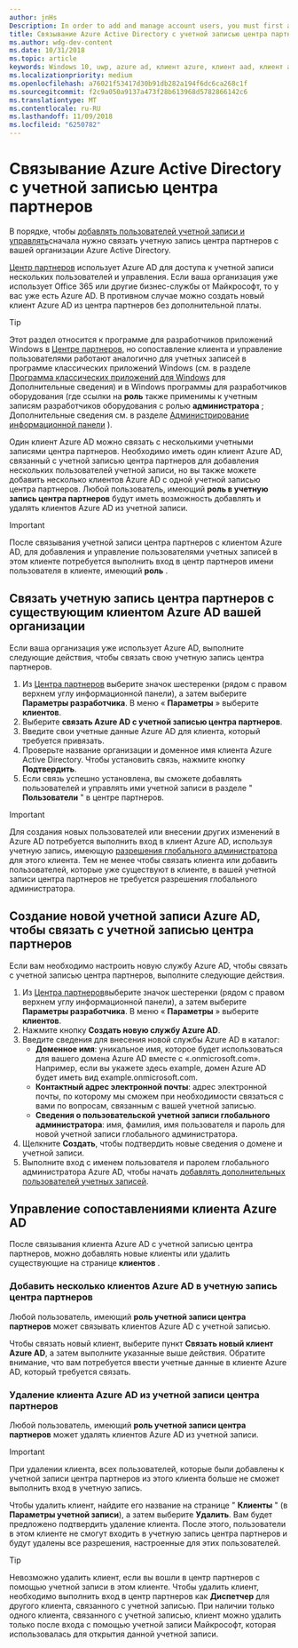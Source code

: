```yaml
---
author: jnHs
Description: In order to add and manage account users, you must first associate your Partner Center account with your organization's Azure Active Directory.
title: Связывание Azure Active Directory с учетной записью центра партнеров
ms.author: wdg-dev-content
ms.date: 10/31/2018
ms.topic: article
keywords: Windows 10, uwp, azure ad, клиент azure, клиент aad, клиент azure ad, управление клиентами, клиенты
ms.localizationpriority: medium
ms.openlocfilehash: a76021f53417d30b91db282a194f6dc6ca268c1f
ms.sourcegitcommit: f2c9a050a9137a473f28b613968d5782866142c6
ms.translationtype: MT
ms.contentlocale: ru-RU
ms.lasthandoff: 11/09/2018
ms.locfileid: "6250782"
---
```

# <a name="associate-azure-active-directory-with-your-partner-center-account"></a>Связывание Azure Active Directory с учетной записью центра партнеров

В порядке, чтобы [добавлять пользователей учетной записи и управлять](add-users-groups-and-azure-ad-applications.md)сначала нужно связать учетную запись центра партнеров с вашей организации Azure Active Directory. 

[Центр партнеров](https://partner.microsoft.com/dashboard) использует Azure AD для доступа к учетной записи нескольких пользователей и управления. Если ваша организация уже использует Office 365 или другие бизнес-службы от Майкрософт, то у вас уже есть Azure AD. В противном случае можно создать новый клиент Azure AD из центра партнеров без дополнительной платы.

> [!TIP]
> Этот раздел относится к программе для разработчиков приложений Windows в [Центре партнеров](https://partner.microsoft.com/dashboard), но сопоставление клиента и управление пользователями работают аналогично для учетных записей в программе классических приложений Windows (см. в разделе [Программа классических приложений для Windows](https://docs.microsoft.com/windows/desktop/appxpkg/windows-desktop-application-program#add-and-manage-account-users) для Дополнительные сведения) и в Windows программы для разработчиков оборудования (где ссылки на **роль** также применимы к учетным записям разработчиков оборудования с ролью **администратора** ; Дополнительные сведения см. в разделе [Администрирование информационной панели](https://docs.microsoft.com/windows-hardware/drivers/dashboard/dashboard-administration) ).

Один клиент Azure AD можно связать с несколькими учетными записями центра партнеров. Необходимо иметь один клиент Azure AD, связанный с учетной записью центра партнеров для добавления нескольких пользователей учетной записи, но вы также можете добавить несколько клиентов Azure AD с одной учетной записью центра партнеров. Любой пользователь, имеющий **роль в учетную запись центра партнеров** будут иметь возможность добавлять и удалять клиентов Azure AD из учетной записи.

> [!IMPORTANT]
> После связывания учетной записи центра партнеров с клиентом Azure AD, для добавления и управление пользователями учетных записей в этом клиенте потребуется выполнить вход в центр партнеров имени пользователя в клиенте, имеющий **роль** .


## <a name="associate-your-partner-center-account-with-your-organizations-existing-azure-ad-tenant"></a>Связать учетную запись центра партнеров с существующим клиентом Azure AD вашей организации

Если ваша организация уже использует Azure AD, выполните следующие действия, чтобы связать свою учетную запись центра партнеров.

1.  Из [Центра партнеров](https://partner.microsoft.com/dashboard) выберите значок шестеренки (рядом с правом верхнем углу информационной панели), а затем выберите **Параметры разработчика**. В меню « **Параметры** » выберите **клиентов**.
2.  Выберите **связать Azure AD с учетной записью центра партнеров**.
3.  Введите свои учетные данные Azure AD для клиента, который требуется привязать.
4.  Проверьте название организации и доменное имя клиента Azure Active Directory. Чтобы установить связь, нажмите кнопку **Подтвердить**.
5.  Если связь успешно установлена, вы сможете добавлять пользователей и управлять ими учетной записи в разделе " **Пользователи** " в центре партнеров.

> [!IMPORTANT]
> Для создания новых пользователей или внесении других изменений в Azure AD потребуется выполнить вход в клиент Azure AD, используя учетную запись, имеющую [разрешения глобального администратора](https://docs.microsoft.com/azure/active-directory/users-groups-roles/directory-assign-admin-roles) для этого клиента. Тем не менее чтобы связать клиента или добавить пользователей, которые уже существуют в клиенте, в вашей учетной записи центра партнеров не требуется разрешения глобального администратора.


## <a name="create-a-brand-new-azure-ad-to-associate-with-your-partner-center-account"></a>Создание новой учетной записи Azure AD, чтобы связать с учетной записью центра партнеров

Если вам необходимо настроить новую службу Azure AD, чтобы связать с учетной записью центра партнеров, выполните следующие действия.

1.  Из [Центра партнеров](https://partner.microsoft.com/dashboard)выберите значок шестеренки (рядом с правом верхнем углу информационной панели), а затем выберите **Параметры разработчика**. В меню « **Параметры** » выберите **клиентов**.
2.  Нажмите кнопку **Создать новую службу Azure AD**.
3.  Введите сведения для внесения новой службы Azure AD в каталог:
    - **Доменное имя**: уникальное имя, которое будет использоваться для вашего домена Azure AD вместе с «.onmicrosoft.com». Например, если вы укажете здесь example, домен Azure AD будет иметь вид example.onmicrosoft.com.
    - **Контактный адрес электронной почты**: адрес электронной почты, по которому мы сможем при необходимости связаться с вами по вопросам, связанным с вашей учетной записью.
    - **Сведения о пользовательской учетной записи глобального администратора**: имя, фамилия, имя пользователя и пароль для новой учетной записи глобального администратора.
4.  Щелкните **Создать**, чтобы подтвердить новые сведения о домене и учетной записи.
5.  Выполните вход с именем пользователя и паролем глобального администратора Azure AD, чтобы начать [добавлять дополнительных пользователей учетных записей](add-users-groups-and-azure-ad-applications.md).


## <a name="manage-azure-ad-tenant-associations"></a>Управление сопоставлениями клиента Azure AD

После связывания клиента Azure AD с учетной записью центра партнеров, можно добавлять новые клиенты или удалить существующие на странице **клиентов** .


### <a name="add-multiple-azure-ad-tenants-to-your-partner-center-account"></a>Добавить несколько клиентов Azure AD в учетную запись центра партнеров

Любой пользователь, имеющий **роль учетной записи центра партнеров** может связывать клиентов Azure AD с учетной записью.

Чтобы связать новый клиент, выберите пункт **Связать новый клиент Azure AD**, а затем выполните указанные выше действия. Обратите внимание, что вам потребуется ввести учетные данные в клиенте Azure AD, который требуется связать.


### <a name="remove-an-azure-ad-tenant-from-your-partner-center-account"></a>Удаление клиента Azure AD из учетной записи центра партнеров

Любой пользователь, имеющий **роль учетной записи центра партнеров** может удалять клиентов Azure AD из учетной записи.

> [!IMPORTANT]
> При удалении клиента, всех пользователей, которые были добавлены к учетной записи центра партнеров из этого клиента больше не сможет выполнить вход в учетную запись. 

Чтобы удалить клиент, найдите его название на странице " **Клиенты** " (в **Параметры учетной записи**), а затем выберите **Удалить**. Вам будет предложено подтвердить удаление клиента. После этого, пользователи в этом клиенте не смогут входить в учетную запись центра партнеров и будут удалены все разрешения, настроенные для этих пользователей.

> [!TIP]
> Невозможно удалить клиент, если вы вошли в центр партнеров с помощью учетной записи в этом клиенте. Чтобы удалить клиент, необходимо выполнить вход в центр партнеров как **Диспетчер** для другого клиента, связанного с учетной записью. При наличии только одного клиента, связанного с учетной записью, клиент можно удалить только после входа с помощью учетной записи Майкрософт, которая использовалась для открытия данной учетной записи.



